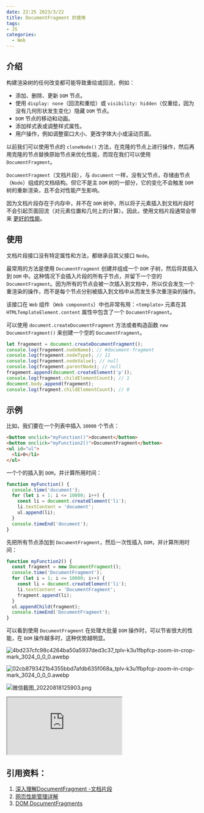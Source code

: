 ```yaml
---
date: 22:25 2023/3/22
title: DocumentFragment 的使用
tags:
- JS
categories:  - Web
---
```

## 介绍
构建渲染树的任何改变都可能导致重绘或回流，例如：
- 添加、删除、更新 `DOM` 节点。
- 使用 `display: none`（回流和重绘）或 `visibility: hidden`（仅重绘，因为没有几何形状发生变化）隐藏 `DOM` 节点。
- `DOM` 节点的移动和动画。
- 添加样式表或调整样式属性。
- 用户操作，例如调整窗口大小、更改字体大小或滚动页面。

以前我们可以使用节点的 `cloneNode()` 方法，在克隆的节点上进行操作，然后再用克隆的节点替换原始节点来优化性能，而现在我们可以使用 `DocumentFragment`。

`DocumentFragment`（文档片段），与 `document` 一样，没有父节点，存储由节点（`Node`）组成的文档结构。但它不是主 `DOM` 树的一部分，它的变化不会触发 `DOM` 树的重新渲染，且不会对性能产生影响。

因为文档片段存在于内存中，并不在 `DOM` 树中，所以将子元素插入到文档片段时不会引起页面回流（对元素位置和几何上的计算）。因此，使用文档片段通常会带来 [更好的性能](https://johnresig.com/blog/dom-documentfragments/)。

## 使用
文档片段接口没有特定属性和方法，都继承自其父接口 `Node`。

最常用的方法是使用 `DocumentFragment` 创建并组成一个 `DOM` 子树，然后将其插入到 `DOM` 中。这种情况下会插入片段的所有子节点，并留下一个空的 `DocumentFragment`。因为所有的节点会被一次插入到文档中，所以仅会发生一个重渲染的操作，而不是每个节点分别被插入到文档中从而发生多次重渲染的操作。

该接口在 `Web` 组件（`Web components`）中也非常有用：`<template>` 元素在其 `HTMLTemplateElement.content` 属性中包含了一个 `DocumentFragment`。

可以使用 `document.createDocumentFragment` 方法或者构造函数 `new DocumentFragment()` 来创建一个空的 `DocumentFragment`。

```js
let fragement = document.createDocumentFragment();
console.log(fragement.nodeName); // #document-fragment
console.log(fragement.nodeType); // 11
console.log(fragement.nodeValue); // null
console.log(fragement.parentNode); // null
fragement.append(document.createElement('p'));
console.log(fragment.childElementCount); // 1
document.body.append(fragement);
console.log(fragment.childElementCount); // 0
```

## 示例
比如，我们要在一个列表中插入 `10000` 个节点：
```html
<button onclick="myFunction()">document</button>
<button onclick="myFunction2()">DocumentFragment</button>
<ul id="ul">
  <li>0</li>
</ul>
```
一个个的插入到 `DOM`，并计算所用时间：
```js
function myFunction() {
  console.time('document');
  for (let i = 1; i <= 10000; i++) {
    const li = document.createElement('li');
    li.textContent = 'document';
    ul.append(li);
  }
  console.timeEnd('document');
}
```
先把所有节点添加到 `DocumentFragment`，然后一次性插入 `DOM`，并计算所用时间：
```js
function myFunction2() {
  const fragment = new DocumentFragment();
  console.time('DocumentFragment');
  for (let i = 1; i <= 10000; i++) {
    const li = document.createElement('li');
    li.textContent = 'DocumentFragment';
    fragment.append(li);
  }
  ul.appendChild(fragment);
  console.timeEnd('DocumentFragment');
}
```
可以看到使用 `DocumentFragment` 在处理大批量 `DOM` 操作时，可以节省很大的性能，在 `DOM` 操作越多时，这种优势越明显。

![4bd237cfc98c4264ba50a5937ded3c37_tplv-k3u1fbpfcp-zoom-in-crop-mark_3024_0_0_0.awebp](https://p9-juejin.byteimg.com/tos-cn-i-k3u1fbpfcp/ecaf477fe05c46e7af9b503ca7509b20~tplv-k3u1fbpfcp-watermark.image?)


![02cb8793421b4355bbd7afdb635f068a_tplv-k3u1fbpfcp-zoom-in-crop-mark_3024_0_0_0.awebp](https://p6-juejin.byteimg.com/tos-cn-i-k3u1fbpfcp/9cb06ca00950472f9d6480decdf8c609~tplv-k3u1fbpfcp-watermark.image?)


![微信截图_20220818125903.png](https://p3-juejin.byteimg.com/tos-cn-i-k3u1fbpfcp/f129cd5fb616496496e08aaee16a461a~tplv-k3u1fbpfcp-watermark.image?)

<iframe src="https://code.juejin.cn/pen/7133071969871724581"></iframe>

## 引用资料：
1. [深入理解DocumentFragment -文档片段](https://juejin.cn/post/6952499015879507982)
2. [网页性能管理详解](https://www.ruanyifeng.com/blog/2015/09/web-page-performance-in-depth.html)
3. [DOM DocumentFragments](https://johnresig.com/blog/dom-documentfragments/)